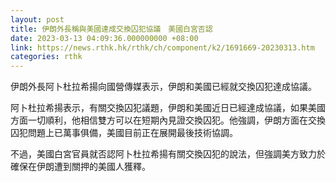 ```yaml
---
layout: post
title: 伊朗外長稱與美國達成交換囚犯協議　美國白宮否認
date: 2023-03-13 04:09:36.000000000 +08:00
link: https://news.rthk.hk/rthk/ch/component/k2/1691669-20230313.htm
categories: rthk
---
```


伊朗外長阿卜杜拉希揚向國營傳媒表示，伊朗和美國已經就交換囚犯達成協議。

阿卜杜拉希揚表示，有關交換囚犯議題，伊朗和美國近日已經達成協議，如果美國方面一切順利，他相信雙方可以在短期內見證交換囚犯。他強調，伊朗方面在交換囚犯問題上已萬事俱備，美國目前正在展開最後技術協調。

不過，美國白宮官員就否認阿卜杜拉希揚有關交換囚犯的說法，但強調美方致力於確保在伊朗遭到關押的美國人獲釋。
